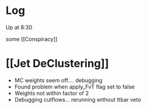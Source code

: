 


# Log

Up at 8:30 

some [[Conspiracy]]

# [[Jet DeClustering]]
- MC weights seem off.... debugging
- Found problem when apply_FvT flag set to false
- Weights not within factor of 2
- Debugging cutflows... rerunning without ttbar veto 

